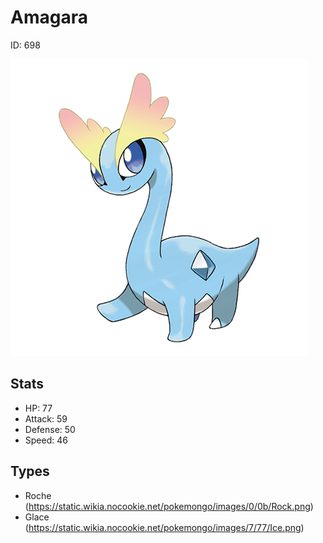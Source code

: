 # Amagara


ID: 698

![](https://raw.githubusercontent.com/PokeAPI/sprites/master/sprites/pokemon/other/official-artwork/698.png "Amagara")

## Stats


 - HP: 77
 - Attack: 59
 - Defense: 50
 - Speed: 46

## Types


 - Roche (https://static.wikia.nocookie.net/pokemongo/images/0/0b/Rock.png)
 - Glace (https://static.wikia.nocookie.net/pokemongo/images/7/77/Ice.png)
